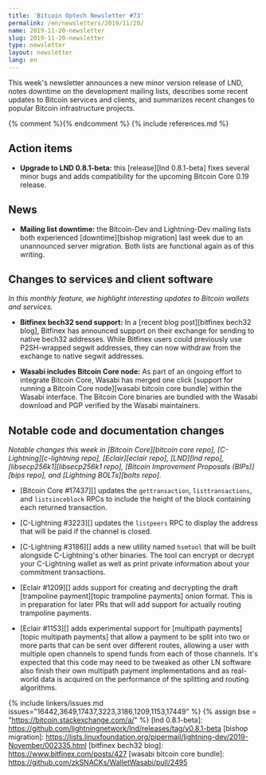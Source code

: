 ```yaml
---
title: 'Bitcoin Optech Newsletter #73'
permalink: /en/newsletters/2019/11/20/
name: 2019-11-20-newsletter
slug: 2019-11-20-newsletter
type: newsletter
layout: newsletter
lang: en
---
```

This week's newsletter announces a new minor version release of LND, notes downtime on the development mailing lists,
describes some recent updates to Bitcoin services and clients, and
summarizes recent changes to popular Bitcoin infrastructure projects.

{% comment %}<!-- include references.md below the fold but above any Jekyll/Liquid variables-->{% endcomment %}
{% include references.md %}

## Action items

- **Upgrade to LND 0.8.1-beta:** this [release][lnd 0.8.1-beta] fixes
  several minor bugs and adds compatibility for the upcoming Bitcoin Core 0.19 release.

## News

- **Mailing list downtime:** the Bitcoin-Dev and Lightning-Dev mailing
  lists both experienced [downtime][bishop migration] last week due to an unannounced
  server migration.  Both lists are functional again as of this writing.

## Changes to services and client software

*In this monthly feature, we highlight interesting updates to Bitcoin
wallets and services.*

- **Bitfinex bech32 send support:** In a [recent blog post][bitfinex
bech32 blog], Bitfinex has announced support on their exchange for
sending to native bech32 addresses. While Bitfinex users could previously use
P2SH-wrapped segwit addresses, they can now withdraw from the exchange to
native segwit addresses.

- **Wasabi includes Bitcoin Core node:** As part of an ongoing effort to
integrate Bitcoin Core, Wasabi has merged one click
[support for running a Bitcoin Core node][wasabi bitcoin core bundle] within
the Wasabi interface. The Bitcoin Core binaries are bundled with the Wasabi
download and PGP verified by the Wasabi maintainers.

## Notable code and documentation changes

*Notable changes this week in [Bitcoin Core][bitcoin core repo],
[C-Lightning][c-lightning repo], [Eclair][eclair repo], [LND][lnd repo],
[libsecp256k1][libsecp256k1 repo], [Bitcoin Improvement Proposals
(BIPs)][bips repo], and [Lightning BOLTs][bolts repo].*

- [Bitcoin Core #17437][] updates the `gettransaction`,
  `listtransactions`, and `listsinceblock` RPCs to include the height
  of the block containing each returned transaction.

- [C-Lightning #3223][] updates the `listpeers` RPC to display the
  address that will be paid if the channel is closed.

- [C-Lightning #3186][] adds a new utility named `hsmtool` that will be
  built alongside C-Lightning's other binaries.  The tool can encrypt or
  decrypt your C-Lightning wallet as well as print private information
  about your commitment transactions.

- [Eclair #1209][] adds support for creating and decrypting the draft
  [trampoline payment][topic trampoline payments] onion format.
  This is in preparation for later PRs that will add support for
  actually routing trampoline payments.

- [Eclair #1153][] adds experimental support for [multipath
  payments][topic multipath payments] that allow a payment to be split
  into two or more parts that can be sent over different routes,
  allowing a user with multiple open channels to spend funds from each
  of those channels.  It's expected that this code may need to be
  tweaked as other LN software also finish their own multipath payment
  implementations and as real-world data is acquired on the performance
  of the splitting and routing algorithms.

{% include linkers/issues.md issues="16442,3649,17437,3223,3186,1209,1153,17449" %}
{% assign bse = "https://bitcoin.stackexchange.com/a/" %}
[lnd 0.8.1-beta]: https://github.com/lightningnetwork/lnd/releases/tag/v0.8.1-beta
[bishop migration]: https://lists.linuxfoundation.org/pipermail/lightning-dev/2019-November/002335.html
[bitfinex bech32 blog]: https://www.bitfinex.com/posts/427
[wasabi bitcoin core bundle]: https://github.com/zkSNACKs/WalletWasabi/pull/2495
